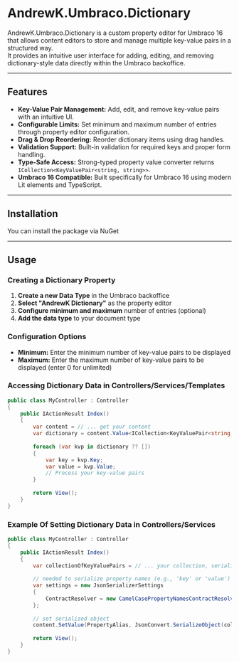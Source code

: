 # AndrewK.Umbraco.Dictionary

AndrewK.Umbraco.Dictionary is a custom property editor for Umbraco 16 that allows content editors to store and manage multiple key-value pairs in a structured way.  
It provides an intuitive user interface for adding, editing, and removing dictionary-style data directly within the Umbraco backoffice.

---

## Features

- **Key-Value Pair Management:** Add, edit, and remove key-value pairs with an intuitive UI.
- **Configurable Limits:** Set minimum and maximum number of entries through property editor configuration.
- **Drag & Drop Reordering:** Reorder dictionary items using drag handles.
- **Validation Support:** Built-in validation for required keys and proper form handling.
- **Type-Safe Access:** Strong-typed property value converter returns `ICollection<KeyValuePair<string, string>>`.
- **Umbraco 16 Compatible:** Built specifically for Umbraco 16 using modern Lit elements and TypeScript.

---

## Installation

You can install the package via NuGet

---

## Usage

### Creating a Dictionary Property

1. **Create a new Data Type** in the Umbraco backoffice
2. **Select "AndrewK Dictionary"** as the property editor
3. **Configure minimum and maximum** number of entries (optional)
4. **Add the data type** to your document type

### Configuration Options

- **Minimum:** Enter the minimum number of key-value pairs to be displayed
- **Maximum:** Enter the maximum number of key-value pairs to be displayed (enter 0 for unlimited)

### Accessing Dictionary Data in Controllers/Services/Templates

```csharp
public class MyController : Controller
{
    public IActionResult Index()
    {
        var content = // ... get your content
        var dictionary = content.Value<ICollection<KeyValuePair<string, string>>>("myDictionaryProperty");
        
        foreach (var kvp in dictionary ?? [])
        {
            var key = kvp.Key;
            var value = kvp.Value;
            // Process your key-value pairs
        }
        
        return View();
    }
}
```

### Example Of Setting Dictionary Data in Controllers/Services

```csharp
public class MyController : Controller
{
    public IActionResult Index()
    {
        var collectionOfKeyValuePairs = // ... your collection, serializable to a list of key-value pairs
        
        // needed to serialize property names (e.g., 'key' or 'value') in a way the converter can deserialize them
        var settings = new JsonSerializerSettings
        {
            ContractResolver = new CamelCasePropertyNamesContractResolver()
        };
        
        // set serialized object
        content.SetValue(PropertyAlias, JsonConvert.SerializeObject(collectionOfKeyValuePairs, settings));
        
        return View();
    }
}
```